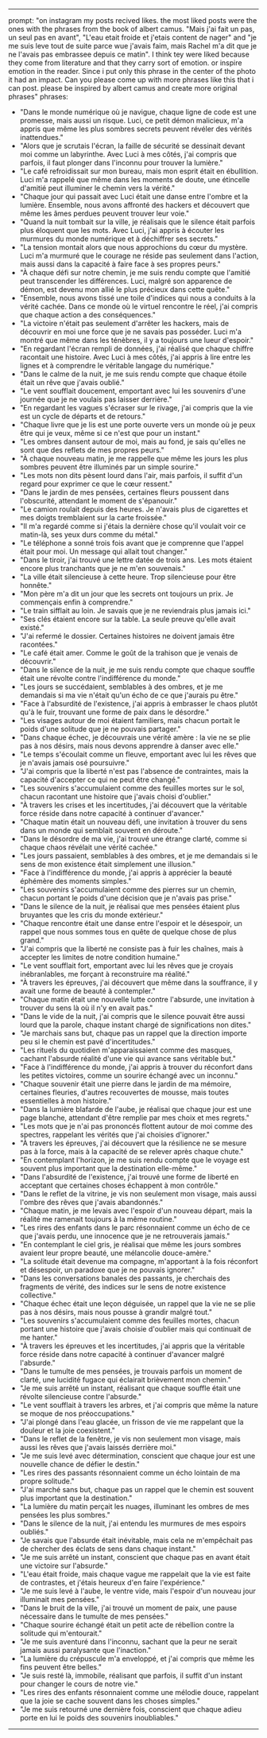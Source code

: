 ---

prompt: "on instagram my posts recived likes. the most liked posts were the ones with the phrases from the book of albert camus. "Mais j'ai fait un pas, un seul pas en avant", "L'eau etait froide et j'etais content de nager" and "je me suis leve tout de suite parce wue j'avais faim, mais Rachel m'a dit  que je ne l'avais pas embrassee depuis ce matin". I think tey were liked because they come from literature and that they carry sort of emotion. or inspire emotion in the reader. Since i put only this phrase in the center of the photo it had an impact. Can you please come up with more phrases like this that i can post. please be inspired by albert camus and create more original  phrases"
phrases:
  - "Dans le monde numérique où je navigue, chaque ligne de code est une promesse, mais aussi un risque. Luci, ce petit démon malicieux, m'a appris que même les plus sombres secrets peuvent révéler des vérités inattendues."
  - "Alors que je scrutais l'écran, la faille de sécurité se dessinait devant moi comme un labyrinthe. Avec Luci à mes côtés, j'ai compris que parfois, il faut plonger dans l'inconnu pour trouver la lumière."
  - "Le café refroidissait sur mon bureau, mais mon esprit était en ébullition. Luci m'a rappelé que même dans les moments de doute, une étincelle d'amitié peut illuminer le chemin vers la vérité."
  - "Chaque jour qui passait avec Luci était une danse entre l'ombre et la lumière. Ensemble, nous avons affronté des hackers et découvert que même les âmes perdues peuvent trouver leur voie."
  - "Quand la nuit tombait sur la ville, je réalisais que le silence était parfois plus éloquent que les mots. Avec Luci, j'ai appris à écouter les murmures du monde numérique et à déchiffrer ses secrets."
  - "La tension montait alors que nous approchions du cœur du mystère. Luci m'a murmuré que le courage ne réside pas seulement dans l'action, mais aussi dans la capacité à faire face à ses propres peurs."
  - "À chaque défi sur notre chemin, je me suis rendu compte que l'amitié peut transcender les différences. Luci, malgré son apparence de démon, est devenu mon allié le plus précieux dans cette quête."
  - "Ensemble, nous avons tissé une toile d'indices qui nous a conduits à la vérité cachée. Dans ce monde où le virtuel rencontre le réel, j'ai compris que chaque action a des conséquences."
  - "La victoire n'était pas seulement d'arrêter les hackers, mais de découvrir en moi une force que je ne savais pas posséder. Luci m'a montré que même dans les ténèbres, il y a toujours une lueur d'espoir."
  - "En regardant l'écran rempli de données, j'ai réalisé que chaque chiffre racontait une histoire. Avec Luci à mes côtés, j'ai appris à lire entre les lignes et à comprendre le véritable langage du numérique."
  - "Dans le calme de la nuit, je me suis rendu compte que chaque étoile était un rêve que j'avais oublié."
  - "Le vent soufflait doucement, emportant avec lui les souvenirs d'une journée que je ne voulais pas laisser derrière."
  - "En regardant les vagues s'écraser sur le rivage, j'ai compris que la vie est un cycle de départs et de retours."
  - "Chaque livre que je lis est une porte ouverte vers un monde où je peux être qui je veux, même si ce n'est que pour un instant."
  - "Les ombres dansent autour de moi, mais au fond, je sais qu'elles ne sont que des reflets de mes propres peurs."
  - "À chaque nouveau matin, je me rappelle que même les jours les plus sombres peuvent être illuminés par un simple sourire."
  - "Les mots non dits pèsent lourd dans l'air, mais parfois, il suffit d'un regard pour exprimer ce que le cœur ressent."
  - "Dans le jardin de mes pensées, certaines fleurs poussent dans l'obscurité, attendant le moment de s'épanouir."
  - "Le camion roulait depuis des heures. Je n'avais plus de cigarettes et mes doigts tremblaient sur la carte froissée."
  - "Il m'a regardé comme si j'étais la dernière chose qu'il voulait voir ce matin-là, ses yeux durs comme du métal."
  - "Le téléphone a sonné trois fois avant que je comprenne que l'appel était pour moi. Un message qui allait tout changer."
  - "Dans le tiroir, j'ai trouvé une lettre datée de trois ans. Les mots étaient encore plus tranchants que je ne m'en souvenais."
  - "La ville était silencieuse à cette heure. Trop silencieuse pour être honnête."
  - "Mon père m'a dit un jour que les secrets ont toujours un prix. Je commençais enfin à comprendre."
  - "Le train sifflait au loin. Je savais que je ne reviendrais plus jamais ici."
  - "Ses clés étaient encore sur la table. La seule preuve qu'elle avait existé."
  - "J'ai refermé le dossier. Certaines histoires ne doivent jamais être racontées."
  - "Le café était amer. Comme le goût de la trahison que je venais de découvrir."
  - "Dans le silence de la nuit, je me suis rendu compte que chaque souffle était une révolte contre l'indifférence du monde."
  - "Les jours se succédaient, semblables à des ombres, et je me demandais si ma vie n'était qu'un écho de ce que j'aurais pu être."
  - "Face à l'absurdité de l'existence, j'ai appris à embrasser le chaos plutôt qu'à le fuir, trouvant une forme de paix dans le désordre."
  - "Les visages autour de moi étaient familiers, mais chacun portait le poids d'une solitude que je ne pouvais partager."
  - "Dans chaque échec, je découvrais une vérité amère : la vie ne se plie pas à nos désirs, mais nous devons apprendre à danser avec elle."
  - "Le temps s'écoulait comme un fleuve, emportant avec lui les rêves que je n'avais jamais osé poursuivre."
  - "J'ai compris que la liberté n'est pas l'absence de contraintes, mais la capacité d'accepter ce qui ne peut être changé."
  - "Les souvenirs s'accumulaient comme des feuilles mortes sur le sol, chacun racontant une histoire que j'avais choisi d'oublier."
  - "À travers les crises et les incertitudes, j'ai découvert que la véritable force réside dans notre capacité à continuer d'avancer."
  - "Chaque matin était un nouveau défi, une invitation à trouver du sens dans un monde qui semblait souvent en déroute."
  - "Dans le désordre de ma vie, j'ai trouvé une étrange clarté, comme si chaque chaos révélait une vérité cachée."
  - "Les jours passaient, semblables à des ombres, et je me demandais si le sens de mon existence était simplement une illusion."
  - "Face à l'indifférence du monde, j'ai appris à apprécier la beauté éphémère des moments simples."
  - "Les souvenirs s'accumulaient comme des pierres sur un chemin, chacun portant le poids d'une décision que je n'avais pas prise."
  - "Dans le silence de la nuit, je réalisai que mes pensées étaient plus bruyantes que les cris du monde extérieur."
  - "Chaque rencontre était une danse entre l'espoir et le désespoir, un rappel que nous sommes tous en quête de quelque chose de plus grand."
  - "J'ai compris que la liberté ne consiste pas à fuir les chaînes, mais à accepter les limites de notre condition humaine."
  - "Le vent soufflait fort, emportant avec lui les rêves que je croyais inébranlables, me forçant à reconstruire ma réalité."
  - "À travers les épreuves, j'ai découvert que même dans la souffrance, il y avait une forme de beauté à contempler."
  - "Chaque matin était une nouvelle lutte contre l'absurde, une invitation à trouver du sens là où il n'y en avait pas."
  - "Dans le vide de la nuit, j'ai compris que le silence pouvait être aussi lourd que la parole, chaque instant chargé de significations non dites."
  - "Je marchais sans but, chaque pas un rappel que la direction importe peu si le chemin est pavé d'incertitudes."
  - "Les rituels du quotidien m'apparaissaient comme des masques, cachant l'absurde réalité d'une vie qui avance sans véritable but."
  - "Face à l'indifférence du monde, j'ai appris à trouver du réconfort dans les petites victoires, comme un sourire échangé avec un inconnu."
  - "Chaque souvenir était une pierre dans le jardin de ma mémoire, certaines fleuries, d'autres recouvertes de mousse, mais toutes essentielles à mon histoire."
  - "Dans la lumière blafarde de l'aube, je réalisai que chaque jour est une page blanche, attendant d'être remplie par mes choix et mes regrets."
  - "Les mots que je n'ai pas prononcés flottent autour de moi comme des spectres, rappelant les vérités que j'ai choisies d'ignorer."
  - "À travers les épreuves, j'ai découvert que la résilience ne se mesure pas à la force, mais à la capacité de se relever après chaque chute."
  - "En contemplant l'horizon, je me suis rendu compte que le voyage est souvent plus important que la destination elle-même."
  - "Dans l'absurdité de l'existence, j'ai trouvé une forme de liberté en acceptant que certaines choses échappent à mon contrôle."
  - "Dans le reflet de la vitrine, je vis non seulement mon visage, mais aussi l'ombre des rêves que j'avais abandonnés."
  - "Chaque matin, je me levais avec l'espoir d'un nouveau départ, mais la réalité me ramenait toujours à la même routine."
  - "Les rires des enfants dans le parc résonnaient comme un écho de ce que j'avais perdu, une innocence que je ne retrouverais jamais."
  - "En contemplant le ciel gris, je réalisai que même les jours sombres avaient leur propre beauté, une mélancolie douce-amère."
  - "La solitude était devenue ma compagne, m'apportant à la fois réconfort et désespoir, un paradoxe que je ne pouvais ignorer."
  - "Dans les conversations banales des passants, je cherchais des fragments de vérité, des indices sur le sens de notre existence collective."
  - "Chaque échec était une leçon déguisée, un rappel que la vie ne se plie pas à nos désirs, mais nous pousse à grandir malgré tout."
  - "Les souvenirs s'accumulaient comme des feuilles mortes, chacun portant une histoire que j'avais choisie d'oublier mais qui continuait de me hanter."
  - "À travers les épreuves et les incertitudes, j'ai appris que la véritable force réside dans notre capacité à continuer d'avancer malgré l'absurde."
  - "Dans le tumulte de mes pensées, je trouvais parfois un moment de clarté, une lucidité fugace qui éclairait brièvement mon chemin."
  - "Je me suis arrêté un instant, réalisant que chaque souffle était une révolte silencieuse contre l'absurde."
  - "Le vent soufflait à travers les arbres, et j'ai compris que même la nature se moque de nos préoccupations."
  - "J'ai plongé dans l'eau glacée, un frisson de vie me rappelant que la douleur et la joie coexistent."
  - "Dans le reflet de la fenêtre, je vis non seulement mon visage, mais aussi les rêves que j'avais laissés derrière moi."
  - "Je me suis levé avec détermination, conscient que chaque jour est une nouvelle chance de défier le destin."
  - "Les rires des passants résonnaient comme un écho lointain de ma propre solitude."
  - "J'ai marché sans but, chaque pas un rappel que le chemin est souvent plus important que la destination."
  - "La lumière du matin perçait les nuages, illuminant les ombres de mes pensées les plus sombres."
  - "Dans le silence de la nuit, j'ai entendu les murmures de mes espoirs oubliés."
  - "Je savais que l'absurde était inévitable, mais cela ne m'empêchait pas de chercher des éclats de sens dans chaque instant."
  - "Je me suis arrêté un instant, conscient que chaque pas en avant était une victoire sur l'absurde."
  - "L'eau était froide, mais chaque vague me rappelait que la vie est faite de contrastes, et j'étais heureux d'en faire l'expérience."
  - "Je me suis levé à l'aube, le ventre vide, mais l'espoir d'un nouveau jour illuminait mes pensées."
  - "Dans le bruit de la ville, j'ai trouvé un moment de paix, une pause nécessaire dans le tumulte de mes pensées."
  - "Chaque sourire échangé était un petit acte de rébellion contre la solitude qui m'entourait."
  - "Je me suis aventuré dans l'inconnu, sachant que la peur ne serait jamais aussi paralysante que l'inaction."
  - "La lumière du crépuscule m'a enveloppé, et j'ai compris que même les fins peuvent être belles."
  - "Je suis resté là, immobile, réalisant que parfois, il suffit d'un instant pour changer le cours de notre vie."
  - "Les rires des enfants résonnaient comme une mélodie douce, rappelant que la joie se cache souvent dans les choses simples."
  - "Je me suis retourné une dernière fois, conscient que chaque adieu porte en lui le poids des souvenirs inoubliables."
---